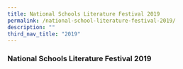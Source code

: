 ```yaml
---
title: National Schools Literature Festival 2019
permalink: /national-school-literature-festival-2019/
description: ""
third_nav_title: "2019"
---
```



### National Schools Literature Festival 2019